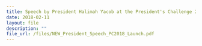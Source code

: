 ```yaml
---
title: Speech by President Halimah Yacob at the President's Challenge 2018 Launch
date: 2018-02-11
layout: file
description: ""
file_url: /files/NEW_President_Speech_PC2018_Launch.pdf
---
```

